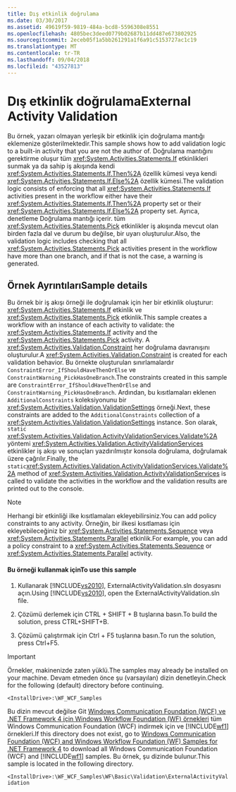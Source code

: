 ```yaml
---
title: Dış etkinlik doğrulama
ms.date: 03/30/2017
ms.assetid: 49619f59-9819-484a-bcd8-5596308e8551
ms.openlocfilehash: 4805bec3deed0779b02687b11dd487e673802925
ms.sourcegitcommit: 2eceb05f1a5bb261291a1f6a91c5153727ac1c19
ms.translationtype: MT
ms.contentlocale: tr-TR
ms.lasthandoff: 09/04/2018
ms.locfileid: "43527813"
---
```

# <a name="external-activity-validation"></a><span data-ttu-id="5d2de-102">Dış etkinlik doğrulama</span><span class="sxs-lookup"><span data-stu-id="5d2de-102">External Activity Validation</span></span>
<span data-ttu-id="5d2de-103">Bu örnek, yazarı olmayan yerleşik bir etkinlik için doğrulama mantığı eklemenize gösterilmektedir.</span><span class="sxs-lookup"><span data-stu-id="5d2de-103">This sample shows how to add validation logic to a built-in activity that you are not the author of.</span></span> <span data-ttu-id="5d2de-104">Doğrulama mantığını gerektirme oluşur tüm <xref:System.Activities.Statements.If> etkinlikleri sunmak ya da sahip iş akışında kendi <xref:System.Activities.Statements.If.Then%2A> özellik kümesi veya kendi <xref:System.Activities.Statements.If.Else%2A> özellik kümesi.</span><span class="sxs-lookup"><span data-stu-id="5d2de-104">The validation logic consists of enforcing that all <xref:System.Activities.Statements.If> activities present in the workflow either have their <xref:System.Activities.Statements.If.Then%2A> property set or their <xref:System.Activities.Statements.If.Else%2A> property set.</span></span> <span data-ttu-id="5d2de-105">Ayrıca, denetleme Doğrulama mantığı içerir. tüm <xref:System.Activities.Statements.Pick> etkinlikler iş akışında mevcut olan birden fazla dal ve durum bu değilse, bir uyarı oluşturulur.</span><span class="sxs-lookup"><span data-stu-id="5d2de-105">Also, the validation logic includes checking that all <xref:System.Activities.Statements.Pick> activities present in the workflow have more than one branch, and if that is not the case, a warning is generated.</span></span>  
  
## <a name="sample-details"></a><span data-ttu-id="5d2de-106">Örnek Ayrıntıları</span><span class="sxs-lookup"><span data-stu-id="5d2de-106">Sample details</span></span>  
 <span data-ttu-id="5d2de-107">Bu örnek bir iş akışı örneği ile doğrulamak için her bir etkinlik oluşturur: <xref:System.Activities.Statements.If> etkinlik ve <xref:System.Activities.Statements.Pick> etkinlik.</span><span class="sxs-lookup"><span data-stu-id="5d2de-107">This sample creates a workflow with an instance of each activity to validate: the <xref:System.Activities.Statements.If> activity and the <xref:System.Activities.Statements.Pick> activity.</span></span> <span data-ttu-id="5d2de-108">A <xref:System.Activities.Validation.Constraint> her doğrulama davranışını oluşturulur.</span><span class="sxs-lookup"><span data-stu-id="5d2de-108">A <xref:System.Activities.Validation.Constraint> is created for each validation behavior.</span></span> <span data-ttu-id="5d2de-109">Bu örnekte oluşturulan sınırlamalardır `ConstraintError_IfShouldHaveThenOrElse` ve `ConstraintWarning_PickHasOneBranch`.</span><span class="sxs-lookup"><span data-stu-id="5d2de-109">The constraints created in this sample are `ConstraintError_IfShouldHaveThenOrElse` and `ConstraintWarning_PickHasOneBranch`.</span></span> <span data-ttu-id="5d2de-110">Ardından, bu kısıtlamaları eklenen `AdditionalConstraints` koleksiyonunu bir <xref:System.Activities.Validation.ValidationSettings> örneği.</span><span class="sxs-lookup"><span data-stu-id="5d2de-110">Next, these constraints are added to the `AdditionalConstraints` collection of a <xref:System.Activities.Validation.ValidationSettings> instance.</span></span> <span data-ttu-id="5d2de-111">Son olarak, `static` <xref:System.Activities.Validation.ActivityValidationServices.Validate%2A> yöntemi <xref:System.Activities.Validation.ActivityValidationServices> etkinlikler iş akışı ve sonuçları yazdırılmıştır konsola doğrulama, doğrulamak üzere çağrılır.</span><span class="sxs-lookup"><span data-stu-id="5d2de-111">Finally, the `static`<xref:System.Activities.Validation.ActivityValidationServices.Validate%2A> method of <xref:System.Activities.Validation.ActivityValidationServices> is called to validate the activities in the workflow and the validation results are printed out to the console.</span></span>  
  
> [!NOTE]
>  <span data-ttu-id="5d2de-112">Herhangi bir etkinliği ilke kısıtlamaları ekleyebilirsiniz.</span><span class="sxs-lookup"><span data-stu-id="5d2de-112">You can add policy constraints to any activity.</span></span> <span data-ttu-id="5d2de-113">Örneğin, bir ilkesi kısıtlaması için ekleyebileceğiniz bir <xref:System.Activities.Statements.Sequence> veya <xref:System.Activities.Statements.Parallel> etkinlik.</span><span class="sxs-lookup"><span data-stu-id="5d2de-113">For example, you can add a policy constraint to a <xref:System.Activities.Statements.Sequence> or <xref:System.Activities.Statements.Parallel> activity.</span></span>  
  
#### <a name="to-use-this-sample"></a><span data-ttu-id="5d2de-114">Bu örneği kullanmak için</span><span class="sxs-lookup"><span data-stu-id="5d2de-114">To use this sample</span></span>  
  
1.  <span data-ttu-id="5d2de-115">Kullanarak [!INCLUDE[vs2010](../../../../includes/vs2010-md.md)], ExternalActivityValidation.sln dosyasını açın.</span><span class="sxs-lookup"><span data-stu-id="5d2de-115">Using [!INCLUDE[vs2010](../../../../includes/vs2010-md.md)], open the ExternalActivityValidation.sln file.</span></span>  
  
2.  <span data-ttu-id="5d2de-116">Çözümü derlemek için CTRL + SHIFT + B tuşlarına basın.</span><span class="sxs-lookup"><span data-stu-id="5d2de-116">To build the solution, press CTRL+SHIFT+B.</span></span>  
  
3.  <span data-ttu-id="5d2de-117">Çözümü çalıştırmak için Ctrl + F5 tuşlarına basın.</span><span class="sxs-lookup"><span data-stu-id="5d2de-117">To run the solution, press Ctrl+F5.</span></span>  
  
> [!IMPORTANT]
>  <span data-ttu-id="5d2de-118">Örnekler, makinenizde zaten yüklü.</span><span class="sxs-lookup"><span data-stu-id="5d2de-118">The samples may already be installed on your machine.</span></span> <span data-ttu-id="5d2de-119">Devam etmeden önce şu (varsayılan) dizin denetleyin.</span><span class="sxs-lookup"><span data-stu-id="5d2de-119">Check for the following (default) directory before continuing.</span></span>  
>   
>  `<InstallDrive>:\WF_WCF_Samples`  
>   
>  <span data-ttu-id="5d2de-120">Bu dizin mevcut değilse Git [Windows Communication Foundation (WCF) ve .NET Framework 4 için Windows Workflow Foundation (WF) örnekleri](https://go.microsoft.com/fwlink/?LinkId=150780) tüm Windows Communication Foundation (WCF) indirmek için ve [!INCLUDE[wf1](../../../../includes/wf1-md.md)] örnekleri.</span><span class="sxs-lookup"><span data-stu-id="5d2de-120">If this directory does not exist, go to [Windows Communication Foundation (WCF) and Windows Workflow Foundation (WF) Samples for .NET Framework 4](https://go.microsoft.com/fwlink/?LinkId=150780) to download all Windows Communication Foundation (WCF) and [!INCLUDE[wf1](../../../../includes/wf1-md.md)] samples.</span></span> <span data-ttu-id="5d2de-121">Bu örnek, şu dizinde bulunur.</span><span class="sxs-lookup"><span data-stu-id="5d2de-121">This sample is located in the following directory.</span></span>  
>   
>  `<InstallDrive>:\WF_WCF_Samples\WF\Basic\Validation\ExternalActivityValidation`